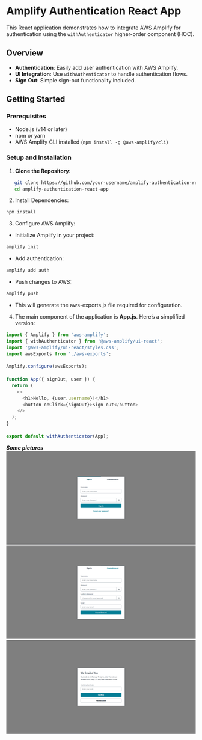 # Amplify Authentication React App

This React application demonstrates how to integrate AWS Amplify for authentication using the `withAuthenticator` higher-order component (HOC). 

## Overview

- **Authentication**: Easily add user authentication with AWS Amplify.
- **UI Integration**: Use `withAuthenticator` to handle authentication flows.
- **Sign Out**: Simple sign-out functionality included.

## Getting Started

### Prerequisites

- Node.js (v14 or later)
- npm or yarn
- AWS Amplify CLI installed (`npm install -g @aws-amplify/cli`)

### Setup and Installation

1. **Clone the Repository:**

```bash
   git clone https://github.com/your-username/amplify-authentication-react-app.git
   cd amplify-authentication-react-app
```
2. Install Dependencies:

```bash
npm install
```

3. Configure AWS Amplify:

- Initialize Amplify in your project:

```bash
amplify init
```

- Add authentication:

```bash
amplify add auth
```

- Push changes to AWS:

```bash
amplify push
```
- This will generate the aws-exports.js file required for configuration.

4. The main component of the application is **App.js**. Here’s a simplified version:

```javascript
import { Amplify } from 'aws-amplify';
import { withAuthenticator } from '@aws-amplify/ui-react';
import '@aws-amplify/ui-react/styles.css';
import awsExports from './aws-exports';

Amplify.configure(awsExports);

function App({ signOut, user }) {
  return (
    <>
      <h1>Hello, {user.username}!</h1>
      <button onClick={signOut}>Sign out</button>
    </>
  );
}

export default withAuthenticator(App);
```

***Some pictures***
![Authencation](/images/1.png?featherlight=false&width=90pc)
![Authencation](/images/2.png?featherlight=false&width=90pc)
![Authencation](/images/3.png?featherlight=false&width=90pc)
